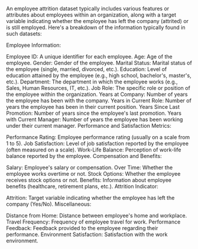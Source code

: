 An employee attrition dataset typically includes various features or attributes about employees within an organization, along with a target variable indicating whether the employee has left the company (attrited) or is still employed. Here's a breakdown of the information typically found in such datasets:

Employee Information:

Employee ID: A unique identifier for each employee.
Age: Age of the employee.
Gender: Gender of the employee.
Marital Status: Marital status of the employee (single, married, divorced, etc.).
Education: Level of education attained by the employee (e.g., high school, bachelor's, master's, etc.).
Department: The department in which the employee works (e.g., Sales, Human Resources, IT, etc.).
Job Role: The specific role or position of the employee within the organization.
Years at Company: Number of years the employee has been with the company.
Years in Current Role: Number of years the employee has been in their current position.
Years Since Last Promotion: Number of years since the employee's last promotion.
Years with Current Manager: Number of years the employee has been working under their current manager.
Performance and Satisfaction Metrics:

Performance Rating: Employee performance rating (usually on a scale from 1 to 5).
Job Satisfaction: Level of job satisfaction reported by the employee (often measured on a scale).
Work-Life Balance: Perception of work-life balance reported by the employee.
Compensation and Benefits:

Salary: Employee's salary or compensation.
Over Time: Whether the employee works overtime or not.
Stock Options: Whether the employee receives stock options or not.
Benefits: Information about employee benefits (healthcare, retirement plans, etc.).
Attrition Indicator:

Attrition: Target variable indicating whether the employee has left the company (Yes/No).
Miscellaneous:

Distance from Home: Distance between employee's home and workplace.
Travel Frequency: Frequency of employee travel for work.
Performance Feedback: Feedback provided to the employee regarding their performance.
Environment Satisfaction: Satisfaction with the work environment.
